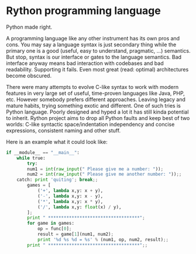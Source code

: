 # Rython programming language
Python made right.

A programming language like any other instrument has its own pros and cons. 
You may say a language syntax is just secondary thing while the primary one is a good (useful, easy to understand, pragmatic, ...) semantics. But stop, syntax is our interface or gates to the language semantics. Bad interface anyway means bad interaction with codebases and bad readability. Supporting it fails. Even most great (read: optimal) architectures become obscured. 

There were many attempts to evolve C-like syntax to work with modern features in very large set of useful, time-proven languages like Java, PHP, etc. 
However somebody prefers different approaches. Leaving legacy and mature habits, trying something exotic and different. One of such tries is Python language. Poorly designed and hyped a lot it has still kinda potential to inherit. 
Rython project aims to drop all Python faults and keep best of two worlds: C-like syntactic space/indentation independency and concise expressions, consistent naming and other stuff.

Here is an example what it could look like:

```python
if __module__ == "__main__":
    while true:
        try:
		num1 = int(raw_input(" Please give me a number: "));
		num2 = int(raw_input(" Please give me another number: "));;
	catch: print 'quiting'; break;;
        games = [
            ('+', lambda x,y: x + y),
            ('-', lambda x,y: x - y),
            ('*', lambda x,y: x * y),
            ('/', lambda x,y: float(x) / y),
        ];
        print " ***********************************";
        for game in games:
            op = func[0];
            result = game[1](num1, num2);
            print '%d %s %d = %s' % (num1, op, num2, result);;
        print " ***********************************";;
    
```
